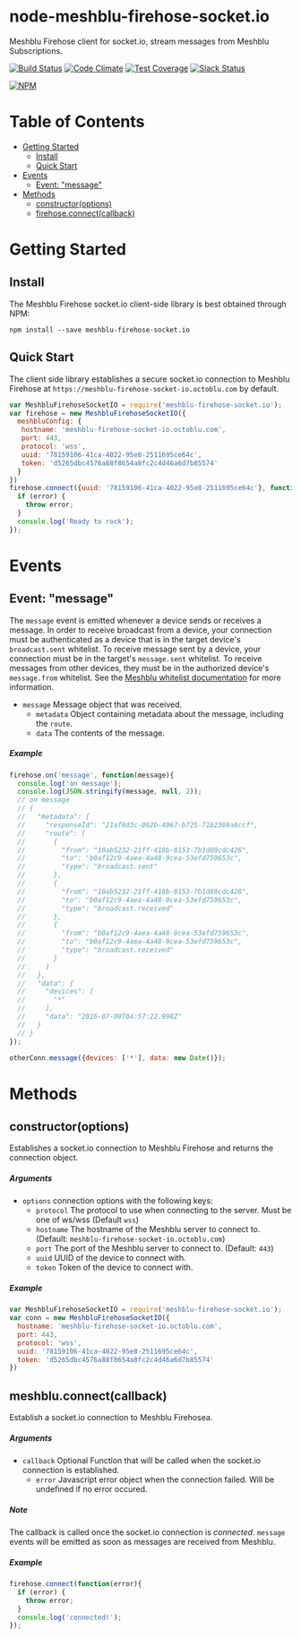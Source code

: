 # node-meshblu-firehose-socket.io
Meshblu Firehose client for socket.io, stream messages from Meshblu Subscriptions.

[![Build Status](https://travis-ci.org/octoblu/node-meshblu-firehose-socket.io.svg?branch=master)](https://travis-ci.org/octoblu/node-meshblu-firehose-socket.io)
[![Code Climate](https://codeclimate.com/github/octoblu/node-meshblu-firehose-socket.io/badges/gpa.svg)](https://codeclimate.com/github/octoblu/node-meshblu-firehose-socket.io)
[![Test Coverage](https://codeclimate.com/github/octoblu/node-meshblu-firehose-socket.io/badges/coverage.svg)](https://codeclimate.com/github/octoblu/node-meshblu-firehose-socket.io)
[![Slack Status](http://community-slack.octoblu.com/badge.svg)](http://community-slack.octoblu.com)

[![NPM](https://nodei.co/npm/meshblu-firehose-socket.io.svg?style=flat)](https://npmjs.org/package/meshblu-firehose-socket.io)

# Table of Contents

* [Getting Started](#getting-started)
  * [Install](#install)
  * [Quick Start](#quick-start)
* [Events](#events)
  * [Event: "message"](#event-message)
* [Methods](#methods)
  * [constructor(options)](#constructoroptions)
  * [firehose.connect(callback)](#firehoseconnectcallback)

# Getting Started

## Install

The Meshblu Firehose socket.io client-side library is best obtained through NPM:

```shell
npm install --save meshblu-firehose-socket.io
```

## Quick Start

The client side library establishes a secure socket.io connection to Meshblu Firehose at `https://meshblu-firehose-socket-io.octoblu.com` by default.

```javascript
var MeshbluFirehoseSocketIO = require('meshblu-firehose-socket.io');
var firehose = new MeshbluFirehoseSocketIO({
  meshbluConfig: {
   hostname: 'meshblu-firehose-socket-io.octoblu.com',
   port: 443,
   protocol: 'wss',
   uuid: '78159106-41ca-4022-95e8-2511695ce64c',
   token: 'd5265dbc4576a88f8654a8fc2c4d46a6d7b85574'
  }
})
firehose.connect({uuid: '78159106-41ca-4022-95e8-2511695ce64c'}, function(error){
  if (error) {
    throw error;
  }
  console.log('Ready to rock');
});
```

# Events


## Event: "message"

The `message` event is emitted whenever a device sends or receives a message. In order to receive broadcast from a device, your connection must be authenticated as a device that is in the target device's `broadcast.sent` whitelist. To receive message sent by a device, your connection must be in the target's `message.sent` whitelist. To receive messages from other devices, they must be in the authorized device's `message.from` whitelist. See the [Meshblu whitelist documentation](https://meshblu.readme.io/docs/whitelists-2-0) for more information.

* `message` Message object that was received.
  * `metadata` Object containing metadata about the message, including the `route`.
  * `data` The contents of the message.

##### Example

```javascript
firehose.on('message', function(message){
  console.log('on message');
  console.log(JSON.stringify(message, null, 2));
  // on message
  // {
  //   "metadata": {
  //     "responseId": "21af8d3c-002b-4967-b725-71b2369a6ccf",
  //     "route": [
  //       {
  //         "from": "10ab5232-21ff-418b-8153-7b1d80cdc426",
  //         "to": "b0af12c9-4aea-4a48-9cea-53efd759653c",
  //         "type": "broadcast.sent"
  //       },
  //       {
  //         "from": "10ab5232-21ff-418b-8153-7b1d80cdc426",
  //         "to": "b0af12c9-4aea-4a48-9cea-53efd759653c",
  //         "type": "broadcast.received"
  //       },
  //       {
  //         "from": "b0af12c9-4aea-4a48-9cea-53efd759653c",
  //         "to": "b0af12c9-4aea-4a48-9cea-53efd759653c",
  //         "type": "broadcast.received"
  //       }
  //     ]
  //   },
  //   "data": {
  //     "devices": [
  //       "*"
  //     ],
  //     "data": "2016-07-09T04:57:22.998Z"
  //   }
  // }
});

otherConn.message({devices: ['*'], data: new Date()});
```

# Methods

## constructor(options)

Establishes a socket.io connection to Meshblu Firehose and returns the connection object.

##### Arguments

* `options` connection options with the following keys:
  * `protocol` The protocol to use when connecting to the server. Must be one of ws/wss (Default `wss`)
  * `hostname` The hostname of the Meshblu server to connect to. (Default: `meshblu-firehose-socket-io.octoblu.com`)
  * `port` The port of the Meshblu server to connect to. (Default: `443`)
  * `uuid` UUID of the device to connect with.
  * `token` Token of the device to connect with.

##### Example

```javascript
var MeshbluFirehoseSocketIO = require('meshblu-firehose-socket.io');
var conn = new MeshbluFirehoseSocketIO({
  hostname: 'meshblu-firehose-socket-io.octoblu.com',
  port: 443,
  protocol: 'wss',
  uuid: '78159106-41ca-4022-95e8-2511695ce64c',
  token: 'd5265dbc4576a88f8654a8fc2c4d46a6d7b85574'
})
```

## meshblu.connect(callback)

Establish a socket.io connection to Meshblu Firehosea.

##### Arguments

* `callback` Optional Function that will be called when the socket.io connection is established.
  * `error` Javascript error object when the connection failed. Will be undefined if no error occured.

##### Note

The callback is called once the socket.io connection is *connected*. `message` events will be emitted as soon as messages are received from Meshblu.

##### Example


```javascript
firehose.connect(function(error){
  if (error) {
    throw error;
  }
  console.log('connected!');
});
```

